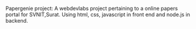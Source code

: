 Papergenie project:
A webdevlabs project pertaining to a online papers portal for SVNIT,Surat. 
Using html, css, javascript in front end and node.js in backend.
